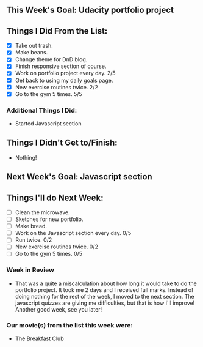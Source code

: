 ## This Week's Goal: Udacity portfolio project

## Things I Did From the List:

- [x] Take out trash.
- [x] Make beans.
- [x] Change theme for DnD blog.
- [x] Finish responsive section of course.
- [x] Work on portfolio project every day. 2/5
- [x] Get back to using my daily goals page.
- [x] New exercise routines twice. 2/2
- [x] Go to the gym 5 times. 5/5

### Additional Things I Did:

- Started Javascript section

## Things I Didn't Get to/Finish:

- Nothing!

## Next Week's Goal: Javascript section

## Things I'll do Next Week:

- [ ] Clean the microwave.
- [ ] Sketches for new portfolio.
- [ ] Make bread.
- [ ] Work on the Javascript section every day. 0/5 
- [ ] Run twice. 0/2
- [ ] New exercise routines twice. 0/2
- [ ] Go to the gym 5 times. 0/5

### Week in Review

- That was a quite a miscalculation about how long it would take to do the portfolio project. It took me 2 days and I received full marks. Instead of doing nothing for the rest of the week, I moved to the next section. The javascript quizzes are giving me difficulties, but that is how I'll improve! Another good week, see you later! 

### Our movie(s) from the list this week were:

- The Breakfast Club